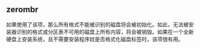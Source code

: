 ## zerombr 


如果使用了该项，那么所有格式不能被识别的磁盘将会被初始化。如此，无法被安装器识别的格式或分区表不可用的磁盘上所有内容，将会被销毁。如果在一个全新硬盘上安装系统，且不需要安装程序妏是否格式化磁盘标签时，该项很有用。

